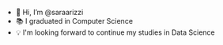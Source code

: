 - 👋 Hi, I’m @saraarizzi
- 📚 I graduated in Computer Science
- 💡 I'm looking forward to continue my studies in Data Science
